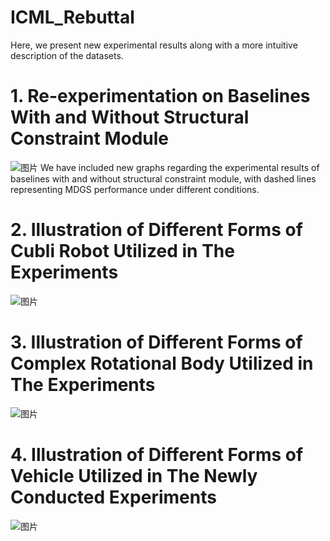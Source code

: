 # ICML_Rebuttal

Here, we present new experimental results along with a more intuitive description of the datasets.

# 1. Re-experimentation on Baselines With and Without Structural Constraint Module
![图片](https://github.com/hang53/ICML_Rebuttal/assets/83813839/60280dfb-f82c-42cf-b5ed-5677f03c5f94)
We have included new graphs regarding the experimental results of baselines with and without structural constraint module, with dashed lines representing MDGS performance under different conditions.

# 2. Illustration of Different Forms of Cubli Robot Utilized in The Experiments
![图片](https://github.com/hang53/ICML_Rebuttal/assets/83813839/5c22049e-bf6e-4a7f-bc3a-f9570ed2831a)

# 3. Illustration of Different Forms of Complex Rotational Body Utilized in The Experiments
![图片](https://github.com/hang53/ICML_Rebuttal/assets/83813839/87950bef-190f-4d41-a453-72d787abcb40)

# 4. Illustration of Different Forms of Vehicle Utilized in The Newly Conducted Experiments
![图片](https://github.com/hang53/ICML_Rebuttal/assets/83813839/e1e5ebd0-78da-4025-a4a1-f765af086155)
